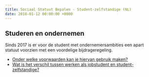```yaml
---
title: Sociaal Statuut Bepalen - Student-zelfstandige (NL)
date: 2018-01-12 00:00:00 +0000
---
```

## Studeren en ondernemen

Sinds 2017 is er voor de student met ondernemersambities een apart statuut voorzien met een voordelige bijdrageregeling.

* [Onder welke voorwaarden kan je hiervan gebruik maken?](http://www.xerius.be/blog/studeren-en-ondernemen-perfect-haalbaar-als-student-zelfstandige )
* [Wat is het verschil tussen werken als jobstudent en student-zelfstandige?](https://www.xerius.be/blog/werken-als-student-dit-zijn-je-opties)